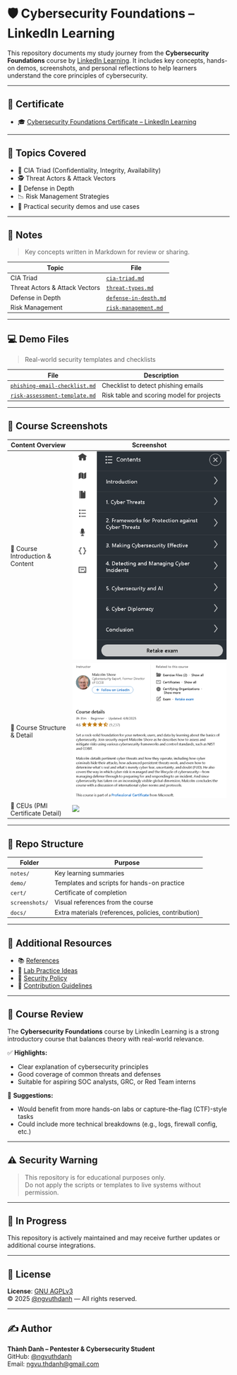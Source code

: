 # 🛡️ Cybersecurity Foundations – LinkedIn Learning

This repository documents my study journey from the **Cybersecurity Foundations** course by [LinkedIn Learning](https://www.linkedin.com/learning/). It includes key concepts, hands-on demos, screenshots, and personal reflections to help learners understand the core principles of cybersecurity.

---

## 📜 Certificate

- 🎓 [Cybersecurity Foundations Certificate – LinkedIn Learning](./cert/cert-cybersecurity-foundations-linkedin-CEUs%20PMI.png)

---

## 🧠 Topics Covered

- 🔐 CIA Triad (Confidentiality, Integrity, Availability)
- 🕵️ Threat Actors & Attack Vectors
- 🧱 Defense in Depth
- 📉 Risk Management Strategies
- 🧪 Practical security demos and use cases

---

## 📒 Notes

> Key concepts written in Markdown for review or sharing.

| Topic | File |
|-------|------|
| CIA Triad | [`cia-triad.md`](./notes/cia-triad.md) |
| Threat Actors & Attack Vectors | [`threat-types.md`](./notes/threat-types.md) |
| Defense in Depth | [`defense-in-depth.md`](./notes/defense-in-depth.md) |
| Risk Management | [`risk-management.md`](./notes/risk-management.md) |

---

## 💻 Demo Files

> Real-world security templates and checklists

| File | Description |
|------|-------------|
| [`phishing-email-checklist.md`](./demo/phishing-email-checklist.md) | Checklist to detect phishing emails |
| [`risk-assessment-template.md`](./demo/risk-assessment-template.md) | Risk table and scoring model for projects |

---

## 📸 Course Screenshots

| Content Overview | Screenshot |
|------------------|------------|
| 📘 Course Introduction & Content | ![](./screenshots/cert-cybersecurity-foundations-linkedin-contents.png) |
| 🧩 Course Structure & Detail | ![](./screenshots/cert-cybersecurity-foundations-linkedin-course%20details.png) |
| 🧮 CEUs (PMI Certificate Detail) | ![](./screenshots/cert-cybersecurity-foundations-linkedin-CEUs%20PMI.png) |

---

## 📂 Repo Structure

| Folder | Purpose |
|--------|---------|
| `notes/` | Key learning summaries |
| `demo/` | Templates and scripts for hands-on practice |
| `cert/` | Certificate of completion |
| `screenshots/` | Visual references from the course |
| `docs/` | Extra materials (references, policies, contribution) |

---

## 🔎 Additional Resources

- 📚 [References](./docs/references.md)  
- 🧪 [Lab Practice Ideas](./docs/lab-ideas.md)  
- 🔐 [Security Policy](./docs/SECURITY.md)  
- 🙌 [Contribution Guidelines](./docs/contributing.md)

---

## 📝 Course Review

The **Cybersecurity Foundations** course by LinkedIn Learning is a strong introductory course that balances theory with real-world relevance.

✅ **Highlights:**
- Clear explanation of cybersecurity principles
- Good coverage of common threats and defenses
- Suitable for aspiring SOC analysts, GRC, or Red Team interns

📌 **Suggestions:**
- Would benefit from more hands-on labs or capture-the-flag (CTF)-style tasks
- Could include more technical breakdowns (e.g., logs, firewall config, etc.)

---

## ⚠️ Security Warning

> This repository is for educational purposes only.  
> Do not apply the scripts or templates to live systems without permission.

---

## 🔄 In Progress

This repository is actively maintained and may receive further updates or additional course integrations.

---

## 📜 License

**License**: [GNU AGPLv3](./LICENSE)  
© 2025 [@ngvuthdanh](https://github.com/ngvuthdanh) — All rights reserved.

---

## ✍️ Author

**Thành Danh – Pentester & Cybersecurity Student**  
GitHub: [@ngvuthdanh](https://github.com/ngvuthdanh)  
Email: ngvu.thdanh@gmail.com  
